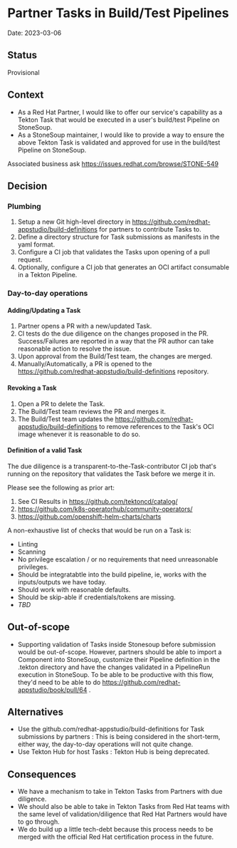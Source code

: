 # Partner Tasks in Build/Test Pipelines

Date: 2023-03-06

## Status

Provisional

## Context

* As a Red Hat Partner, I would like to offer our service's capability as a Tekton Task that would be executed in a user's build/test Pipeline on StoneSoup.
* As a StoneSoup maintainer, I would like to provide a way to ensure the above Tekton Task is validated and approved for use in the build/test Pipeline on StoneSoup.

Associated business ask
https://issues.redhat.com/browse/STONE-549

## Decision

### Plumbing

1. Setup a new Git high-level directory in https://github.com/redhat-appstudio/build-definitions for partners to contribute Tasks to.
2. Define a directory structure for Task submissions as manifests in the yaml format.
3. Configure a CI job that validates the Tasks upon opening of a pull request.
4. Optionally, configure a CI job that generates an OCI artifact consumable in a Tekton Pipeline.

### Day-to-day operations

#### Adding/Updating a Task

1. Partner opens a PR with a new/updated Task.
2. CI tests do the due diligence on the changes proposed in the PR. Success/Failures are reported in a way that the PR author can take reasonable 
action to resolve the issue.
3. Upon approval from the Build/Test team, the changes are merged.
4. Manually/Automatically, a PR is opened to the https://github.com/redhat-appstudio/build-definitions repository.

#### Revoking a Task
1. Open a PR to delete the Task.
2. The Build/Test team reviews the PR and merges it.
3. The Build/Test team updates the https://github.com/redhat-appstudio/build-definitions to remove references to the Task's OCI image whenever it is reasonable to do so.

#### Definition of a valid Task

The due diligence is a transparent-to-the-Task-contributor CI job that's running on the repository that validates the Task before we merge it in. 

Please see the following as prior art:
1. See CI Results in https://github.com/tektoncd/catalog/
2. https://github.com/k8s-operatorhub/community-operators/
2. https://github.com/openshift-helm-charts/charts

A non-exhaustive list of checks that would be run on a Task is:

* Linting
* Scanning
* No privilege escalation / or no requirements that need unreasonable privileges.
* Should be integratabtle into the build pipeline, ie, works with the inputs/outputs we have today.
* Should work with reasonable defaults.
* Should be skip-able if credentials/tokens are missing.
* *TBD*

## Out-of-scope

* Supporting validation of Tasks inside Stonesoup before submission would be out-of-scope. However, partners should be able to import a 
Component into StoneSoup, customize their Pipeline definition in the .tekton directory and have the changes validated in a PipelineRun execution in StoneSoup. To be able to be productive with this flow, they'd need to be able to do https://github.com/redhat-appstudio/book/pull/64 .

## Alternatives

* Use the github.com/redhat-appstudio/build-definitions for Task submissions by partners : This is being considered in the short-term, either way, the day-to-day operations will not quite change.
* Use Tekton Hub for host Tasks : Tekton Hub is being deprecated.


## Consequences

* We have a mechanism to take in Tekton Tasks from Partners with due diligence.
* We should also be able to take in Tekton Tasks from Red Hat teams with the same level of validation/diligence that Red Hat Partners would have to go through.
* We do build up a little tech-debt because this process needs to be merged with the official Red Hat certification process in the future.




